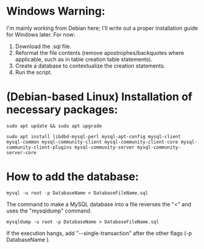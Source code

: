 # Windows Warning:
I'm mainly working from Debian here; I'll write out a proper installation guide for Windows later. For now:

1. Download the .sql file.
2. Reformat the file contents (remove apostrophes/backquotes where applicable, such as in table creation table statements).
3. Create a database to contextualize the creation statements.
4. Run the script.

# (Debian-based Linux) Installation of necessary packages:
`sudo apt update && sudo apt upgrade`

`sudo apt install libdbd-mysql-perl mysql-apt-config mysql-client mysql-common mysql-community-client mysql-community-client-core mysql-community-client-plugins mysql-community-server mysql-community-server-core`

# How to add the database:
`mysql -u root -p DatabaseName < DatabaseFileName.sql`

The command to make a MySQL database into a file reverses the "<" and uses the "mysqldump" command.

`mysqldump -u root -p DatabaseName > DatabaseFileName.sql`

 If the execution hangs, add "--single-transaction" after the other flags (-p DatabaseName <here>).
